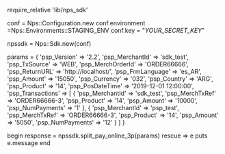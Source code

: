require_relative 'lib/nps_sdk'

conf = Nps::Configuration.new
conf.environment =Nps::Environments::STAGING_ENV
conf.key = "_YOUR_SECRET_KEY_"

npssdk = Nps::Sdk.new(conf)

params = {
    'psp_Version' => '2.2',
    'psp_MerchantId' => 'sdk_test',
    'psp_TxSource' => 'WEB',
    'psp_MerchOrderId' => 'ORDER66666',
    'psp_ReturnURL' => 'http://localhost/',
    'psp_FrmLanguage' => 'es_AR',
    'psp_Amount' => '15050',
    'psp_Currency' => '032',
    'psp_Country' => 'ARG',
    'psp_Product' => '14',
    'psp_PosDateTime' => '2019-12-01 12:00:00',
    'psp_Transactions'  => [
        {
            'psp_MerchantId' => 'sdk_test',
            'psp_MerchTxRef' => 'ORDER66666-3',
            'psp_Product' => '14',
            'psp_Amount' => '10000',
            'psp_NumPayments' => '1'
        },
        {
            'psp_MerchantId' => 'psp_test',
            'psp_MerchTxRef' => 'ORDER66666-3',
            'psp_Product' => '14',
            'psp_Amount' => '5050',
            'psp_NumPayments' => '12'
        }
    ]
}

begin 
    response = npssdk.split_pay_online_3p(params) 
rescue => e 
    puts e.message 
end 
